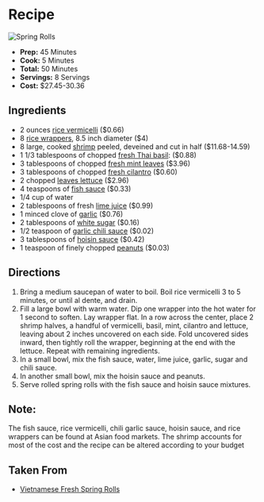 # Recipe

![Spring Rolls](https://images.media-allrecipes.com/userphotos/720x405/5265636.jpg)

- **Prep:** 45 Minutes
- **Cook:** 5 Minutes
- **Total:** 50 Minutes
- **Servings:** 8 Servings
- **Cost:** $27.45-30.36

## Ingredients
- 2 ounces [rice vermicelli](https://www.amazon.com/Vietnamese-Stick-vermicelli-Three-Ladies/dp/B00ADHM9WW?ref_=fsclp_pl_dp_1) ($0.66)
- 8 [rice wrappers](https://www.amazon.com/Tanisa-Organic-Spring-Paper-Wrapper/dp/B07KXPKRNK/ref=sr_1_1_sspa?crid=2RHJMN4O5TA7Q&keywords=rice+wrappers+for+spring+rolls&qid=1569415266&s=gateway&sprefix=rice+wr%2Caps%2C136&sr=8-1-spons&psc=1&spLa=ZW5jcnlwdGVkUXVhbGlmaWVyPUFTWFNGSlNZWkdFQUMmZW5jcnlwdGVkSWQ9QTA1MTc2NTgxTTBQSUdXV0cxTUdYJmVuY3J5cHRlZEFkSWQ9QTAyNzI2NzYxNzdMNE5RWTBLNkpVJndpZGdldE5hbWU9c3BfYXRmJmFjdGlvbj1jbGlja1JlZGlyZWN0JmRvTm90TG9nQ2xpY2s9dHJ1ZQ==), 8.5 inch diameter ($4)
- 8 large, cooked [shrimp](https://www.amazon.com/Sea-Best-Peeled-Deveined-Shrimp/dp/B00WB87NX6/ref=sr_1_1?keywords=large+shrimp&qid=1569415441&s=gateway&sr=8-1) peeled, deveined and cut in half ($11.68-14.59)
- 1 1/3 tablespoons of chopped [fresh Thai basil](https://www.amazon.com/Thai-Sweet-Basil-Fresh-Oz/dp/B00RA27OOQ/ref=sr_1_4?keywords=thai+basil&qid=1569415600&s=gateway&sr=8-4): ($0.88)
- 3 tablespoons of chopped [fresh mint leaves](https://www.amazon.com/Fresh-Mint-Leaves-3-oz/dp/B01EDDEPUK/ref=sr_1_11?keywords=mint+leaves&qid=1569415717&s=gateway&sr=8-11) ($3.96)
- 3 tablespoons of chopped [fresh cilantro](https://www.farmersdaughterherbs.com/price-list) ($0.60)
- 2 chopped [leaves lettuce](https://grocery.walmart.com/ip/Green-Leaf-Lettuce/51259368?wmlspartner=wlpa&selectedSellerId=0&wl13=2122&adid=22222222227062097368&wl0=&wl1=g&wl2=c&wl3=361057103489&wl4=pla-776656290882&wl5=9002030&wl6=&wl7=&wl8=&wl9=pla&wl10=120643079&wl11=local&wl12=51259368&veh=sem&gclid=EAIaIQobChMImoWf74Ts5AIVA4TICh2WCgNREAQYAiABEgJZ2vD_BwE) ($2.96)
- 4 teaspoons of [fish sauce](https://www.amazon.com/Squid-Brand-Fish-Sauce/dp/B0000CNU55/ref=sr_1_20_sspa?keywords=fish+sauce&qid=1569416804&s=gateway&sr=8-20-spons&psc=1&spLa=ZW5jcnlwdGVkUXVhbGlmaWVyPUFDQVA3NFQyQVZNU0ImZW5jcnlwdGVkSWQ9QTAxNzc1MTZNRDZGNExRR0gxRDcmZW5jcnlwdGVkQWRJZD1BMDI5NDMzMjI2QUVFQkdJQk8zTk4md2lkZ2V0TmFtZT1zcF9tdGYmYWN0aW9uPWNsaWNrUmVkaXJlY3QmZG9Ob3RMb2dDbGljaz10cnVl) ($0.33)
- 1/4 cup of water
- 2 tablespoons of fresh [lime juice](https://www.instacart.com/stop-shop/products/2677342-limes-each) ($0.99)
- 1 minced clove of [garlic](https://www.amazon.com/CALIFORNIA-SOFTNECK-PLANTING-GROWING-COUNTRY/dp/B01I216LPG/ref=sr_1_13?keywords=clove+of+garlic&qid=1569417127&s=gateway&sr=8-13) ($0.76)
- 2 tablespoons of [white sugar](https://www.amazon.com/Domino-Sugar-Granulated-4LB-Canister/dp/B00HJCXX24/ref=sr_1_1?keywords=white+sugar&qid=1569587993&s=gateway&sr=8-1) ($0.16)
- 1/2 teaspoon of [garlic chili sauce](https://www.amazon.com/Huy-Fong-Fresh-Chili-Garlic/dp/B01756BJGA/ref=sr_1_1?crid=2MAQKY53MDV9C&keywords=garlic+chili+sauce&qid=1569588106&s=gateway&sprefix=garlic+chi%2Caps%2C145&sr=8-1) ($0.02)
- 3 tablespoons of [hoisin sauce](https://www.amazon.com/Lee-Kum-Kee-Hoisin-Sauce/dp/B002ER9KEY/ref=sr_1_1?crid=25Z87FRXH6E6A&keywords=hoisin+sauce&qid=1569588320&s=gateway&sprefix=hoiso%2Caps%2C135&sr=8-1) ($0.42)
- 1 teaspoon of finely chopped [peanuts](https://www.amazon.com/Planters-Roasted-Peanuts-Ounce-Count/dp/B06XDNJXHW/ref=sr_1_5?keywords=peanuts&qid=1569588625&s=gateway&sr=8-5) ($0.03)

## Directions
1. Bring a medium saucepan of water to boil. Boil rice vermicelli 3 to 5 minutes, or until al dente, and drain.
2. Fill a large bowl with warm water. Dip one wrapper into the hot water for 1 second to soften. Lay wrapper flat. In a row across the center, place 2 shrimp halves, a handful of vermicelli, basil, mint, cilantro and lettuce, leaving about 2 inches uncovered on each side. Fold uncovered sides inward, then tightly roll the wrapper, beginning at the end with the lettuce. Repeat with remaining ingredients.
3. In a small bowl, mix the fish sauce, water, lime juice, garlic, sugar and chili sauce.
4. In another small bowl, mix the hoisin sauce and peanuts.
5. Serve rolled spring rolls with the fish sauce and hoisin sauce mixtures.

## Note:
The fish sauce, rice vermicelli, chili garlic sauce, hoisin sauce, and rice wrappers can be found at Asian food markets.
The shrimp accounts for most of the cost and the recipe can be altered according to your budget

## Taken From 
- [Vietnamese Fresh Spring Rolls](https://www.allrecipes.com/recipe/24239/vietnamese-fresh-spring-rolls/?internalSource=hub%20recipe&referringId=703&referringContentType=Recipe%20Hub&clickId=cardslot%206)
